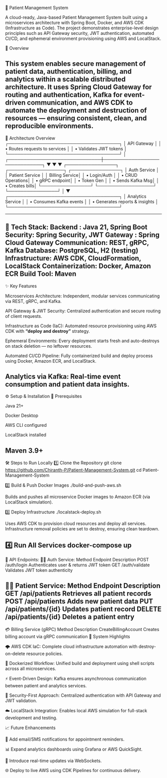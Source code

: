 🏥 Patient Management System

A cloud-ready, Java-based Patient Management System built using a microservices architecture with Spring Boot, Docker, and AWS CDK (Infrastructure as Code).
The project demonstrates enterprise-level design principles such as API Gateway security, JWT authentication, automated CI/CD, and ephemeral environment provisioning using AWS and LocalStack.

🚀 Overview

This system enables secure management of patient data, authentication, billing, and analytics within a scalable distributed architecture.
It uses Spring Cloud Gateway for routing and authentication, Kafka for event-driven communication, and AWS CDK to automate the deployment and destruction of resources — ensuring consistent, clean, and reproducible environments.
-----------------------------------------------------------------------------------------------------


🧩 Architecture Overview
                       ┌────────────────────────────────────┐
                       │          API Gateway               │
                       │  • Routes requests to services     │
                       │  • Validates JWT tokens            │
                       └────────────────────────────────────┘
                                       │
        ┌──────────────────────────────┼──────────────────────────────┐
        ▼                              ▼                              ▼
┌────────────────┐          ┌──────────────────┐           ┌────────────────┐
│ Auth Service   │          │ Patient Service  │           │ Billing Service│
│ • Login/Auth   │          │ • CRUD Operations│           │ • gRPC endpoint│
│ • Token Gen    │          │ • Sends Kafka Msg│           │ • Creates bills│
└────────────────┘          └──────────────────┘           └────────────────┘
                                       │
                                       ▼
                       ┌────────────────────────────────────┐
                       │        Analytics Service           │
                       │  • Consumes Kafka events           │
                       │  • Generates reports & insights    │
                       └────────────────────────────────────┘

                       
-----------------------------------------------------------------------------------------------------

🧰 Tech Stack:
Backend	:     Java 21, Spring Boot
Security:   	Spring Security, JWT
Gateway	:     Spring Cloud Gateway
Communication:	REST, gRPC, Kafka
Database:     PostgreSQL, H2 (testing)
Infrastructure:	AWS CDK, CloudFormation, LocalStack
Containerization: Docker, Amazon ECR
Build Tool: 	Maven
-----------------------------------------------------------------------------------------------------
✨ Key Features

Microservices Architecture: Independent, modular services communicating via REST, gRPC, and Kafka.

API Gateway & JWT Security: Centralized authentication and secure routing of client requests.

Infrastructure as Code (IaC): Automated resource provisioning using AWS CDK with **“deploy and destroy”** strategy.

Ephemeral Environments: Every deployment starts fresh and auto-destroys on stack deletion — no leftover resources.

Automated CI/CD Pipeline: Fully containerized build and deploy process using Docker, Amazon ECR, and LocalStack.

Analytics via Kafka: Real-time event consumption and patient data insights.
-----------------------------------------------------------------------------------------------------

⚙️ Setup & Installation
🧾 Prerequisites

Java 21+

Docker Desktop

AWS CLI configured

LocalStack installed

Maven 3.9+
-----------------------------------------------------------------------------------------------------

🛠️ Steps to Run Locally
1️⃣ Clone the Repository
git clone https://github.com/Chiranth-P/Patient-Management-System.git
cd Patient-Management-System

2️⃣ Build & Push Docker Images
./build-and-push-aws.sh


Builds and pushes all microservice Docker images to Amazon ECR (via LocalStack simulation).

3️⃣ Deploy Infrastructure
./localstack-deploy.sh


Uses AWS CDK to provision cloud resources and deploy all services.
Infrastructure removal policies are set to destroy, ensuring clean teardown.

4️⃣ Run All Services
docker-compose up
-----------------------------------------------------------------------------------------------------

🔗 API Endpoints:
🧑‍💼 Auth Service:
Method	Endpoint	Description
POST	/auth/login	Authenticates user & returns JWT token
GET	/auth/validate	Validates JWT token authenticity

🧍‍♂️ Patient Service:
Method	Endpoint	Description
GET	/api/patients	Retrieves all patient records
POST	/api/patients	Adds new patient data
PUT	/api/patients/{id}	Updates patient record
DELETE	/api/patients/{id}	Deletes a patient entry
-----------------------------------------------------------------------------------------------------

💳 Billing Service (gRPC)
Method	Description
CreateBillingAccount	Creates billing account via gRPC communication
🧠 System Highlights

🌩️ AWS CDK IaC: Complete cloud infrastructure automation with destroy-on-delete resource policies.

🐳 Dockerized Workflow: Unified build and deployment using shell scripts across all microservices.

⚡ Event-Driven Design: Kafka ensures asynchronous communication between patient and analytics services.

🔐 Security-First Approach: Centralized authentication with API Gateway and JWT validation.

☁️ LocalStack Integration: Enables local AWS simulation for full-stack development and testing.

📈 Future Enhancements

🧾 Add email/SMS notifications for appointment reminders.

📊 Expand analytics dashboards using Grafana or AWS QuickSight.

💬 Introduce real-time updates via WebSockets.

🌐 Deploy to live AWS using CDK Pipelines for continuous delivery.
